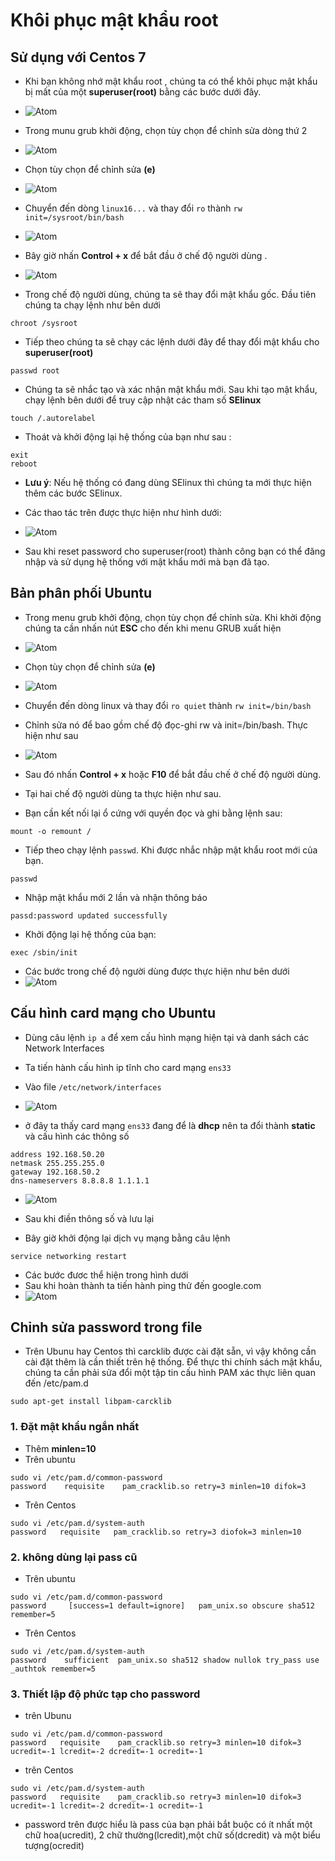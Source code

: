 # Khôi phục mật khẩu root # 
## Sử dụng với Centos 7 ## 
- Khi bạn không nhớ mật khẩu root , chúng ta có thể khôi phục mật khẩu bị mất của một **superuser(root)** bằng các bước dưới đây. 
- ![Atom](https://i.imgur.com/14y7IKA.png) 

- Trong munu grub khởi động, chọn tùy chọn để chỉnh sửa dòng thứ 2 
- ![Atom](https://i.imgur.com/3EDDrKH.png) 

- Chọn tùy chọn để chỉnh sửa **(e)** 
- ![Atom](https://i.imgur.com/w2YaPTS.png) 

- Chuyển đến dòng `linux16...` và thay đổi `ro` thành `rw init=/sysroot/bin/bash`
- ![Atom](https://i.imgur.com/r4L7qwB.png) 

- Bây giờ nhấn **Control + x** để bắt đầu ở chế độ người dùng . 
- ![Atom](https://i.imgur.com/G8bIXEp.png) 

- Trong chế độ người dùng, chúng ta sẽ thay đổi mật khẩu gốc. Đầu tiên chúng ta chạy lệnh như bên dưới 
```
chroot /sysroot
```

- Tiếp theo chúng ta sẽ chạy các lệnh dưới đây để thay đổi mật khẩu cho **superuser(root)**
```
passwd root
```

- Chúng ta sẽ nhắc tạo và xác nhận mật khẩu mới. Sau khi tạo mật khẩu, chạy lệnh bên dưới để truy cập nhật các tham số **SElinux**
```
touch /.autorelabel
```

- Thoát và khởi động lại hệ thống của bạn như sau :
```
exit
reboot
```

- **Lưu ý**: Nếu hệ thống có đang dùng SElinux thì chúng ta mới thực hiện thêm các bước SElinux.
- Các thao tác trên được thực hiện như hình dưới: 
- ![Atom](https://i.imgur.com/k1BuKce.png)

- Sau khi reset password cho superuser(root) thành công bạn có thể đăng nhập và sử dụng hệ thống với mật khẩu mới mà bạn đã tạo.
## Bản phân phối Ubuntu 
- Trong menu grub khởi động, chọn tùy chọn để chỉnh sửa. Khi khởi động chúng ta cần nhấn nút **ESC** cho đến khi menu GRUB xuất hiện 
- ![Atom](https://i.imgur.com/AivkFBD.png)

- Chọn tùy chọn để chỉnh sửa **(e)**
- ![Atom](https://i.imgur.com/9278z4E.png)

- Chuyển đến dòng linux và thay đổi `ro quiet` thành `rw init=/bin/bash`
- Chỉnh sửa nó để  bao gồm chế độ đọc-ghi rw và init=/bin/bash. Thực hiện như sau
- ![Atom](https://i.imgur.com/1PcRR4y.png)

- Sau đó nhấn **Control + x** hoặc **F10** để bắt đầu chế ở chế độ người dùng. 
- Tại hai chế độ người dùng ta thực hiện như sau. 
- Bạn cần kết nối lại ổ cứng với quyền đọc và ghi bằng lệnh sau:
```
mount -o remount /
```
- Tiếp theo chạy lệnh `passwd`. Khi được nhắc nhập mật khẩu root mới của bạn. 
```
passwd
```

- Nhập mật khẩu mới 2 lần và nhận thông báo 
```
passd:password updated successfully
```

- Khởi động lại hệ thống của bạn:
```
exec /sbin/init
```

- Các bước trong chế độ người dùng được thực hiện như bên dưới 
- ![Atom](https://i.imgur.com/6nKqdrf.png)

## Cấu hình card mạng cho Ubuntu ## 
- Dùng câu lệnh `ip a` để xem cấu hình mạng hiện tại và danh sách các Network Interfaces

- Ta tiến hành cấu hình ip tĩnh cho card mạng `ens33`
- Vào file `/etc/network/interfaces` 
- ![Atom](https://i.imgur.com/VPgb7ub.png)

- ở đây ta thấy card mạng `ens33` đang để là **dhcp** nên ta đổi thành **static** và cấu hình các thông số 
```
address 192.168.50.20
netmask 255.255.255.0
gateway 192.168.50.2
dns-nameservers 8.8.8.8 1.1.1.1 
```

- ![Atom](https://i.imgur.com/gsEhowB.png)

- Sau khi điền thông số và lưu lại 
- Bây giờ khởi động lại dịch vụ mạng bằng câu lệnh 
```
service networking restart 
```
- Các bước đươc thể hiện trong hình dưới 
- Sau khi hoàn thành ta tiến hành ping thử đến google.com 
- ![Atom](https://i.imgur.com/p3gy2Bs.png)


## Chỉnh sửa password trong file
- Trên Ubunu hay Centos thì carcklib được cài đặt sẵn, vì vậy không cần cài đặt thêm là cần thiết trên hệ thống. Để thực thi chính sách mật khẩu, chúng ta cần phải sửa đổi một tập tin cấu hình PAM xác thực liên quan đến /etc/pam.d
```
sudo apt-get install libpam-carcklib 
```
### 1. Đặt mật khẩu ngắn nhất 
- Thêm **minlen=10** 
- Trên ubuntu
```
sudo vi /etc/pam.d/common-password
password    requisite    pam_cracklib.so retry=3 minlen=10 difok=3
```
- Trên Centos
```
sudo vi /etc/pam.d/system-auth
password   requisite   pam_cracklib.so retry=3 diofok=3 minlen=10
```
### 2. không dùng lại pass cũ 
- Trên ubuntu
```
sudo vi /etc/pam.d/common-password
password     [success=1 default=ignore]   pam_unix.so obscure sha512 remember=5
```
- Trên Centos
```
sudo vi /etc/pam.d/system-auth
password    sufficient  pam_unix.so sha512 shadow nullok try_pass use _authtok remember=5
```
### 3. Thiết lập độ phức tạp cho password
- trên Ubunu
```
sudo vi /etc/pam.d/common-password
password   requisite    pam_cracklib.so retry=3 minlen=10 difok=3 ucredit=-1 lcredit=-2 dcredit=-1 ocredit=-1
```
- trên Centos
```
sudo vi /etc/pam.d/system-auth
password   requisite    pam_cracklib.so retry=3 minlen=10 difok=3 ucredit=-1 lcredit=-2 dcredit=-1 ocredit=-1
```
- password trên được hiểu là pass của bạn phải bắt buộc có ít nhất một chữ hoa(ucredit), 2 chữ thường(lcredit),một chữ số(dcredit) và một biểu tượng(ocredit)
